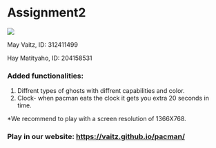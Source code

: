 # Assignment2
![](https://github.com/vaitz/pacman/blob/master/photos/bar_pacline.gif)


May Vaitz, ID: 312411499

Hay Matityaho, ID: 204158531

### Added functionalities:
1. Diffrent types of ghosts with diffrent capabilities and color.
2. Clock- when pacman eats the clock it gets you extra 20 seconds in time.

*We recommend to play with a screen resolution of 1366X768.

### Play in our website: https://vaitz.github.io/pacman/
 
